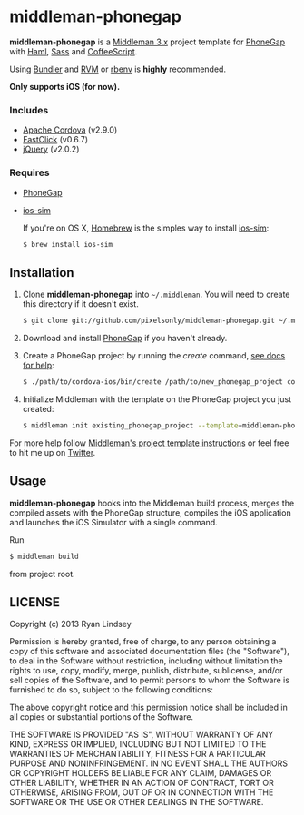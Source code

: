 # middleman-phonegap

**middleman-phonegap** is a [Middleman 3.x](http://middlemanapp.com) project
template for [PhoneGap](http://phonegap.com) with [Haml](http://haml.info),
[Sass](http://sass-lang.com) and [CoffeeScript](http://coffeescript.org).

Using [Bundler](http://gembundler.com) and [RVM](https://rvm.io) or
[rbenv](http://rbenv.org) is **highly** recommended.

**Only supports iOS (for now).**

### Includes
* [Apache Cordova](http://cordova.apache.org) (v2.9.0)
* [FastClick](https://github.com/ftlabs/fastclick) (v0.6.7)
* [jQuery](http://jquery.com) (v2.0.2)

### Requires
* [PhoneGap](http://phonegap.com)
* [ios-sim](https://github.com/phonegap/ios-sim)

  If you're on OS X, [Homebrew](http://brew.sh) is the simples way to install
  [ios-sim](https://github.com/phonegap/ios-sim):
  ```bash
  $ brew install ios-sim
  ```

## Installation

1. Clone **middleman-phonegap** into `~/.middleman`. You will need to create
   this directory if it doesn't exist.
   ```bash
   $ git clone git://github.com/pixelsonly/middleman-phonegap.git ~/.middleman/middleman-phonegap
   ```

2. Download and install [PhoneGap](http://phonegap.com/download/) if you haven't
   already.

3. Create a PhoneGap project by running the *create* command,
   [see docs for help](http://docs.phonegap.com/en/2.9.0/guide_command-line_index.md.html#Command-Line%20Usage_ios):
   ```bash
   $ ./path/to/cordova-ios/bin/create /path/to/new_phonegap_project com.example.cordova_project_name PhonegapProjectName
   ```

4. Initialize Middleman with the template on the PhoneGap project you just
   created:
   ```bash
   $ middleman init existing_phonegap_project --template=middleman-phonegap
   ```

For more help follow [Middleman's project template instructions](http://middlemanapp.com/getting-started/) or feel free to hit me up on
[Twitter](http://twitter.com/pixelsonly).

## Usage

**middleman-phonegap** hooks into the Middleman build process, merges the
compiled assets with the PhoneGap structure, compiles the iOS application and
launches the iOS Simulator with a single command.

Run
```bash
$ middleman build
```
from project root.

## LICENSE

Copyright (c) 2013 Ryan Lindsey

Permission is hereby granted, free of charge, to any person obtaining
a copy of this software and associated documentation files (the
"Software"), to deal in the Software without restriction, including
without limitation the rights to use, copy, modify, merge, publish,
distribute, sublicense, and/or sell copies of the Software, and to
permit persons to whom the Software is furnished to do so, subject to
the following conditions:

The above copyright notice and this permission notice shall be
included in all copies or substantial portions of the Software.

THE SOFTWARE IS PROVIDED "AS IS", WITHOUT WARRANTY OF ANY KIND,
EXPRESS OR IMPLIED, INCLUDING BUT NOT LIMITED TO THE WARRANTIES OF
MERCHANTABILITY, FITNESS FOR A PARTICULAR PURPOSE AND
NONINFRINGEMENT. IN NO EVENT SHALL THE AUTHORS OR COPYRIGHT HOLDERS BE
LIABLE FOR ANY CLAIM, DAMAGES OR OTHER LIABILITY, WHETHER IN AN ACTION
OF CONTRACT, TORT OR OTHERWISE, ARISING FROM, OUT OF OR IN CONNECTION
WITH THE SOFTWARE OR THE USE OR OTHER DEALINGS IN THE SOFTWARE.
